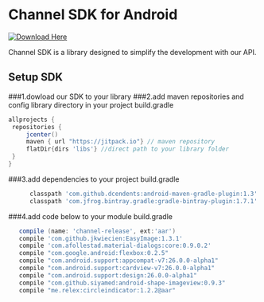 # Channel SDK for Android

[ ![Download Here]() ]()

 Channel SDK is a library designed to simplify the development with our API.
 
 ## Setup SDK
 
 ###1.dowload our SDK to your library 
 ###2.add maven repositories and config library directory in your project build.gradle 
   ```gradle
allprojects {
    repositories {
        jcenter()
        maven { url "https://jitpack.io"} // maven repository
        flatDir{dirs 'libs'} //direct path to your library folder
    }
}
```
 ###3.add dependencies to your project build.gradle
  ```gradle
        classpath 'com.github.dcendents:android-maven-gradle-plugin:1.3'
        classpath 'com.jfrog.bintray.gradle:gradle-bintray-plugin:1.7.1'
```
 ###4.add code below to your module build.gradle
 ```gradle
    compile (name: 'channel-release', ext:'aar')
    compile 'com.github.jkwiecien:EasyImage:1.3.1'
    compile 'com.afollestad.material-dialogs:core:0.9.0.2'
    compile "com.google.android:flexbox:0.2.5"
    compile "com.android.support:appcompat-v7:26.0.0-alpha1"
    compile "com.android.support:cardview-v7:26.0.0-alpha1"
    compile "com.android.support:design:26.0.0-alpha1"
    compile "com.github.siyamed:android-shape-imageview:0.9.3"
    compile "me.relex:circleindicator:1.2.2@aar"
```
